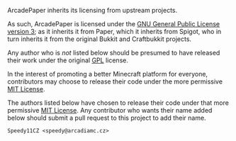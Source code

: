 ArcadePaper inherits its licensing from upstream projects.

As such, ArcadePaper is licensed under the
[GNU General Public License version 3](licenses/GPL.md); as it inherits it from Paper, 
which it inherits from Spigot, who in turn inherits it from the original Bukkit and 
Craftbukkit projects.

Any author who is _not_ listed below should be presumed to have released their work
under the original [GPL](licenses/GPL.md) license.

In the interest of promoting a better Minecraft platform for everyone, contributors
may choose to release their code under the more permissive [MIT License](licenses/MIT.md).

The authors listed below have chosen to release their code under that more permissive
[MIT License](licenses/MIT.md). Any contributor who wants their name added below
should submit a pull request to this project to add their name.

```text
Speedy11CZ <speedy@arcadiamc.cz>
```
